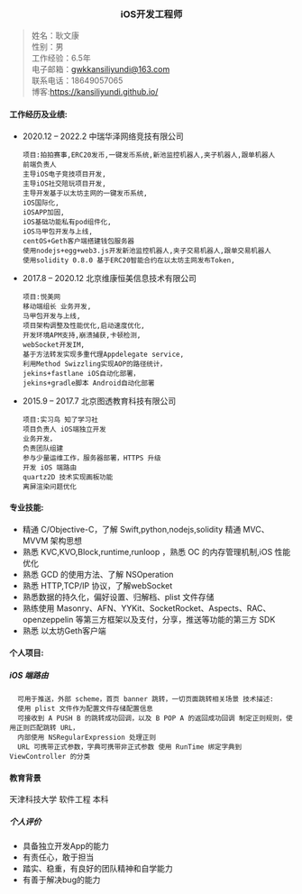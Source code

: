 <h3 style="text-align: center">iOS开发工程师</h2>

> 姓名：耿文康<br>
性别：男<br>
工作经验：6.5年<br>
电子邮箱：gwkkansiliyundi@163.com<br>
联系电话：18649057065<br>
博客:https://kansiliyundi.github.io/<br>

#### 工作经历及业绩:
* 2020.12 – 2022.2 中瑞华泽网络竞技有限公司
  ```
  项目:拍拍赛事,ERC20发币,一键发币系统,新池监控机器人,夹子机器人,跟单机器人
  前端负责人
  主导iOS电子竞技项目开发,
  主导iOS社交陪玩项目开发,
  主导开发基于以太坊主网的一键发币系统,
  iOS国际化,
  iOSAPP加固,
  iOS基础功能私有pod组件化,
  iOS马甲包开发与上线,
  centOS+Geth客户端搭建钱包服务器
  使用nodejs+egg+web3.js开发新池监控机器人,夹子交易机器人,跟单交易机器人
  使用solidity 0.8.0 基于ERC20智能合约在以太坊主网发布Token,
  ```
* 2017.8 – 2020.12 北京维康恒美信息技术有限公司
  ```
  项目:悦美网
  移动端组长 业务开发,
  马甲包开发与上线,
  项目架构调整及性能优化,启动速度优化,
  开发环境APM支持,崩溃捕获,卡顿检测,
  webSocket开发IM,
  基于方法转发实现多重代理Appdelegate service,
  利用Method Swizzling实现AOP的路径统计，
  jekins+fastlane iOS自动化部署，
  jekins+gradle脚本 Android自动化部署
  ```
  
* 2015.9 – 2017.7  北京图透教育科技有限公司
  ```
  项目:实习鸟 知了学习社
  项目负责人 iOS端独立开发
  业务开发，
  负责团队组建
  参与少量运维工作，服务器部署，HTTPS 升级
  开发 iOS 端路由
  quartz2D 技术实现画板功能
  离屏渲染问题优化
  ```

#### 专业技能:
* 精通 C/Objective-C，了解 Swift,python,nodejs,solidity 精通 MVC、MVVM 架构思想
* 熟悉 KVC,KVO,Block,runtime,runloop ，熟悉 OC 的内存管理机制,iOS 性能优化
* 熟悉 GCD 的使用方法、了解 NSOperation
* 熟悉 HTTP,TCP/IP 协议，了解webSocket
* 熟悉数据的持久化，偏好设置、归解档、plist 文件存储
* 熟练使用 Masonry、AFN、YYKit、SocketRocket、Aspects、RAC、openzeppelin 等第三方框架以及支付，分享，推送等功能的第三方 SDK
* 熟悉 以太坊Geth客户端

#### 个人项目:
##### iOS 端路由
```
  可用于推送，外部 scheme，首页 banner 跳转，一切页面跳转相关场景 技术描述:
  使用 plist 文件作为配置文件存储配置信息
  可接收到 A PUSH B 的跳转成功回调，以及 B POP A 的返回成功回调 制定正则规则，使用正则匹配跳转 URL，
  内部使用 NSRegularExpression 处理正则
  URL 可携带正式参数，字典可携带非正式参数 使用 RunTime 绑定字典到 ViewController 的分类
```

#### 教育背景
  天津科技大学   软件工程  本科<br>

##### 个人评价
  * 具备独立开发App的能力
  * 有责任心，敢于担当
  * 踏实、稳重，有良好的团队精神和自学能力
  * 有善于解决bug的能力
